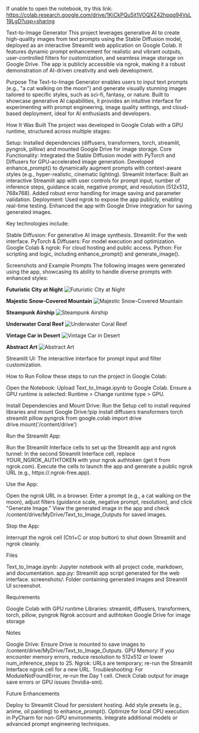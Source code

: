If unable to open the notebook, try this link:
https://colab.research.google.com/drive/1KiCkPQu5jt1VOQXZ42hpqg94VsL19LgD?usp=sharing

Text-to-Image Generator
This project leverages generative AI to create high-quality images from text prompts using the Stable Diffusion model, deployed as an interactive Streamlit web application on Google Colab. It features dynamic prompt enhancement for realistic and vibrant outputs, user-controlled filters for customization, and seamless image storage on Google Drive. The app is publicly accessible via ngrok, making it a robust demonstration of AI-driven creativity and web development.

Purpose
The Text-to-Image Generator enables users to input text prompts (e.g., "a cat walking on the moon") and generate visually stunning images tailored to specific styles, such as sci-fi, fantasy, or nature. Built to showcase generative AI capabilities, it provides an intuitive interface for experimenting with prompt engineering, image quality settings, and cloud-based deployment, ideal for AI enthusiasts and developers.

How It Was Built
The project was developed in Google Colab with a GPU runtime, structured across multiple stages:

Setup: Installed dependencies (diffusers, transformers, torch, streamlit, pyngrok, pillow) and mounted Google Drive for image storage.
Core Functionality: Integrated the Stable Diffusion model with PyTorch and Diffusers for GPU-accelerated image generation. Developed enhance_prompt() to dynamically augment prompts with context-aware styles (e.g., hyper-realistic, cinematic lighting).
Streamlit Interface: Built an interactive Streamlit app with user controls for prompt input, number of inference steps, guidance scale, negative prompt, and resolution (512x512, 768x768). Added robust error handling for image saving and parameter validation.
Deployment: Used ngrok to expose the app publicly, enabling real-time testing. Enhanced the app with Google Drive integration for saving generated images.

Key technologies include:

Stable Diffusion: For generative AI image synthesis.
Streamlit: For the web interface.
PyTorch & Diffusers: For model execution and optimization.
Google Colab & ngrok: For cloud hosting and public access.
Python: For scripting and logic, including enhance_prompt() and generate_image().

Screenshots and Example Prompts
The following images were generated using the app, showcasing its ability to handle diverse prompts with enhanced styles:

**Futuristic City at Night**
![Futuristic City at Night](screenshots/futuristic_city.png)

**Majestic Snow-Covered Mountain**
![Majestic Snow-Covered Mountain](screenshots/majestic_snow-covered_mountain.png)

**Steampunk Airship**
![Steampunk Airship](screenshots/steampunk_airship_hyper-realis.png)

**Underwater Coral Reef**
![Underwater Coral Reef](screenshots/underwater_coral_reef_hyper-re.png)

**Vintage Car in Desert**
![Vintage Car in Desert](screenshots/vintage_car_in_desert_hyper-re.png)

**Abstract Art**
![Abstract Art](screenshots/abstract_art_hyper-realistic.png)


Streamlit UI: The interactive interface for prompt input and filter customization.

How to Run
Follow these steps to run the project in Google Colab:

Open the Notebook:
Upload Text_to_Image.ipynb to Google Colab.
Ensure a GPU runtime is selected: Runtime > Change runtime type > GPU.


Install Dependencies and Mount Drive:
Run the Setup cell to install required libraries and mount Google Drive:!pip install diffusers transformers torch streamlit pillow pyngrok
from google.colab import drive
drive.mount('/content/drive')


Run the Streamlit App:

Run the Streamlit Interface cells to set up the Streamlit app and ngrok tunnel:
In the second Streamlit Interface cell, replace YOUR_NGROK_AUTHTOKEN with your ngrok authtoken (get it from ngrok.com).
Execute the cells to launch the app and generate a public ngrok URL (e.g., https://<ngrok-id>.ngrok-free.app).


Use the App:

Open the ngrok URL in a browser.
Enter a prompt (e.g., a cat walking on the moon), adjust filters (guidance scale, negative prompt, resolution), and click "Generate Image."
View the generated image in the app and check /content/drive/MyDrive/Text_to_Image_Outputs for saved images.


Stop the App:

Interrupt the ngrok cell (Ctrl+C or stop button) to shut down Streamlit and ngrok cleanly.


Files

Text_to_Image.ipynb: Jupyter notebook with all project code, markdown, and documentation.
app.py: Streamlit app script generated for the web interface.
screenshots/: Folder containing generated images and Streamlit UI screenshot.

Requirements

Google Colab with GPU runtime
Libraries: streamlit, diffusers, transformers, torch, pillow, pyngrok
Ngrok account and authtoken
Google Drive for image storage

Notes

Google Drive: Ensure Drive is mounted to save images to /content/drive/MyDrive/Text_to_Image_Outputs.
GPU Memory: If you encounter memory errors, reduce resolution to 512x512 or lower num_inference_steps to 25.
Ngrok: URLs are temporary; re-run the Streamlit Interface ngrok cell for a new URL.
Troubleshooting:
For ModuleNotFoundError, re-run the Day 1 cell.
Check Colab output for image save errors or GPU issues (!nvidia-smi).


Future Enhancements

Deploy to Streamlit Cloud for persistent hosting.
Add style presets (e.g., anime, oil painting) to enhance_prompt().
Optimize for local CPU execution in PyCharm for non-GPU environments.
Integrate additional models or advanced prompt engineering techniques.

